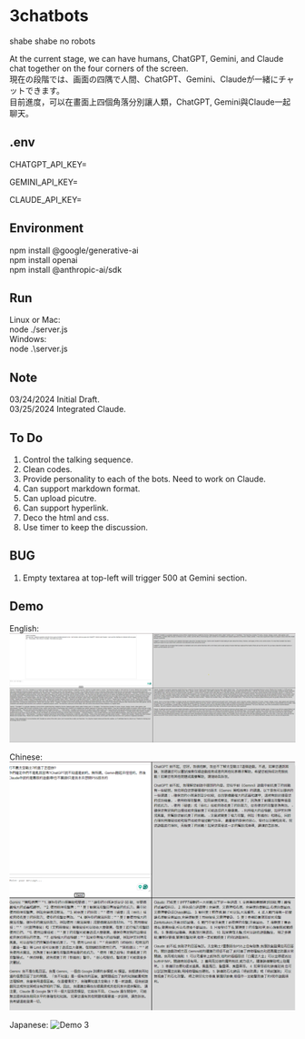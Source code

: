 # 3chatbots
 shabe shabe no robots

At the current stage, we can have humans, ChatGPT, Gemini, and Claude chat together on the four corners of the screen.  
現在の段階では、画面の四隅で人間、ChatGPT、Gemini、Claudeが一緒にチャットできます。  
目前進度，可以在畫面上四個角落分別讓人類，ChatGPT, Gemini與Claude一起聊天。



## .env
CHATGPT_API_KEY=  

GEMINI_API_KEY=  

CLAUDE_API_KEY=  



## Environment  
npm install @google/generative-ai  
npm install openai  
npm install @anthropic-ai/sdk  


## Run  
Linux or Mac:  
node ./server.js  
Windows:  
node .\server.js  
  
##  Note  
03/24/2024 Initial Draft.  
03/25/2024 Integrated Claude.  

## To Do  
1. Control the talking sequence.  
2. Clean codes.  
3. Provide personality to each of the bots. Need to work on Claude.    
4. Can support markdown format.  
5. Can upload picutre.  
6. Can support hyperlink.  
7. Deco the html and css.  
8. Use timer to keep the discussion.  


## BUG  
1. Empty textarea at top-left will trigger 500 at Gemini section.  




## Demo  
English:  
![Demo 1](https://github.com/Trina0224/3chatbots/blob/main/pics/Screenshot%202024-03-25%20223355.png)  

Chinese:    
![Demo 2](https://github.com/Trina0224/3chatbots/blob/main/pics/Screenshot%202024-03-26%20004357.png)

Japanese:
![Demo 3]()